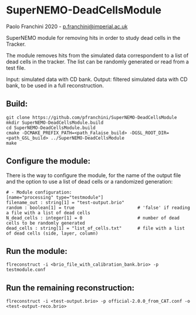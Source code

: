 # SuperNEMO-DeadCellsModule

Paolo Franchini 2020 - p.franchini@imperial.ac.uk

SuperNEMO module for removing hits in order to study dead cells in the Tracker.

The module removes hits from the simulated data correspondent to a list of dead cells in the tracker.
The list can be randomly generated or read from a test file.

Input: simulated data with CD bank.
Output: filtered simulated data with CD bank, to be used in a full reconstruction.

## Build:
```
git clone https://github.com/pfranchini/SuperNEMO-DeadCellsModule
mkdir SuperNEMO-DeadCellsModule.build
cd SuperNEMO-DeadCellsModule.build
cmake -DCMAKE_PREFIX_PATH=<path_Falaise_build> -DGSL_ROOT_DIR=<path_GSL_build> ../SuperNEMO-DeadCellsModule
make
```

## Configure the module:
There is the way to configure the module, for the name of the output file and the option to use a list of dead cells or a randomized generation:
```
# - Module configuration:                                                                                                                                                  
[name="processing" type="testmodule"]
filename_out : string[1] = "test-output.brio"
random : boolean[1] = true                        # 'false' if reading a file with a list of dead cells
N_dead_cells : integer[1] = 0                     # number of dead cells to be randomly generated
dead_cells : string[1] = "list_of_cells.txt"      # file with a list of dead cells (side, layer, column)
```

## Run the module:
```
flreconstruct -i <brio_file_with_calibration_bank.brio> -p testmodule.conf
```

## Run the remaining reconstruction:
```
flreconstruct -i <test-output.brio> -p official-2.0.0_from_CAT.conf -o <test-output-reco.brio>
```
